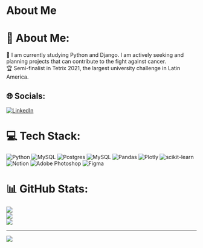 # About Me

# 💫 About Me:
🔭 I am currently studying Python and Django. I am actively seeking and planning projects that can contribute to the fight against cancer.<br>🏆 Semi-finalist in Tetrix 2021, the largest university challenge in Latin America.<br>


## 🌐 Socials:
[![LinkedIn](https://img.shields.io/badge/LinkedIn-%230077B5.svg?logo=linkedin&logoColor=white)](https://linkedin.com/in/claudenilson-junior) 

# 💻 Tech Stack:
![Python](https://img.shields.io/badge/python-3670A0?style=flat&logo=python&logoColor=ffdd54) ![MySQL](https://img.shields.io/badge/mysql-%2300f.svg?style=flat&logo=mysql&logoColor=white) ![Postgres](https://img.shields.io/badge/postgres-%23316192.svg?style=flat&logo=postgresql&logoColor=white) ![MySQL](https://img.shields.io/badge/mysql-%2300f.svg?style=flat&logo=mysql&logoColor=white) ![Pandas](https://img.shields.io/badge/pandas-%23150458.svg?style=flat&logo=pandas&logoColor=white) ![Plotly](https://img.shields.io/badge/Plotly-%233F4F75.svg?style=flat&logo=plotly&logoColor=white) ![scikit-learn](https://img.shields.io/badge/scikit--learn-%23F7931E.svg?style=flat&logo=scikit-learn&logoColor=white) ![Notion](https://img.shields.io/badge/Notion-%23000000.svg?style=flat&logo=notion&logoColor=white) ![Adobe Photoshop](https://img.shields.io/badge/adobephotoshop-%2331A8FF.svg?style=flat&logo=adobephotoshop&logoColor=white) 	![Figma](https://img.shields.io/badge/figma-%23F24E1E.svg?style=flat&logo=figma&logoColor=white)
# 📊 GitHub Stats:
![](https://github-readme-stats.vercel.app/api?username=Claudenilsonjunior&theme=midnight-purple&hide_border=false&include_all_commits=true&count_private=false)<br/>
![](https://github-readme-streak-stats.herokuapp.com/?user=Claudenilsonjunior&theme=midnight-purple&hide_border=false)<br/>
![](https://github-readme-stats.vercel.app/api/top-langs/?username=Claudenilsonjunior&theme=midnight-purple&hide_border=false&include_all_commits=true&count_private=false&layout=compact)

---
[![](https://visitcount.itsvg.in/api?id=Claudenilsonjunior&icon=6&color=12)](https://visitcount.itsvg.in)

<!-- Proudly created with GPRM ( https://gprm.itsvg.in ) -->
